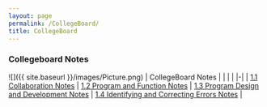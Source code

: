 ```yaml
---
layout: page
permalink: /CollegeBoard/
title: CollegeBoard
---
```


### Collegeboard Notes

![]({{ site.baseurl }}/images/Picture.png)
| CollegeBoard Notes |  |  |  |
|-|
| [1.1 Collaboration Notes](https://soham360.github.io/csp-fastpages/markdown/week%204/2022/09/20/Collegeboard-Notes.html) | [1.2 Program and Function Notes](https://soham360.github.io/csp-fastpages/week%205/collegeboard/2022/09/26/Program-Function-Notes.html) | [1.3 Program Design and Development Notes](https://soham360.github.io/csp-fastpages/week%206/collegeboard/2022/10/02/Program-Design-Development.html) | [1.4 Identifying and Correcting Errors Notes](https://soham360.github.io/csp-fastpages/markdown/2022/10/09/Identifying-and-Correcting-Errors.html) |